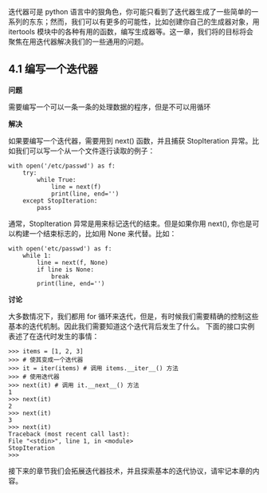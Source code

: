 迭代器可是 python 语言中的狠角色，你可能只看到了迭代器生成了一些简单的一系列的东东；然而，我们可以有更多的可能性，比如创建你自己的生成器对象，用 itertools 模块中的各种有用的函数，编写生成器等。这一章，我们将的目标将会聚焦在用迭代器解决我们的一些通用的问题。
  
## 4.1 编写一个迭代器
**问题**

需要编写一个可以一条一条的处理数据的程序，但是不可以用循环

**解决**

如果要编写一个迭代器，需要用到 next() 函数，并且捕获 StopIteration 异常。比如我们可以写一个从一个文件逐行读取的例子：  

    with open('/etc/passwd') as f:
        try:
            while True:
                line = next(f)
                print(line, end='')
        except StopIteration:
            pass

通常，StopIteration 异常是用来标记迭代的结束。但是如果你用 next(), 你也是可以构建一个结束标志的，比如用 None 来代替。比如：

    with open('etc/passwd') as f:
        while 1:
            line = next(f, None)
            if line is None:
                break
            print(line, end='')


**讨论**

大多数情况下，我们都用 for 循环来迭代，但是，有时候我们需要精确的控制这些基本的迭代机制。因此我们需要知道这个迭代背后发生了什么。
下面的接口实例表述了在迭代时发生的事情：


    >>> items = [1, 2, 3]
    >>> # 使其变成一个迭代器
    >>> it = iter(items) # 调用 items.__iter__() 方法
    >>> # 使用迭代器
    >>> next(it) # 调用 it.__next__() 方法
    1
    >>> next(it)
    2
    >>> next(it)
    3
    >>> next(it)
    Traceback (most recent call last):
    File "<stdin>", line 1, in <module>
    StopIteration
    >>>

接下来的章节我们会拓展迭代器技术，并且探索基本的迭代协议，请牢记本章的内容。


  
